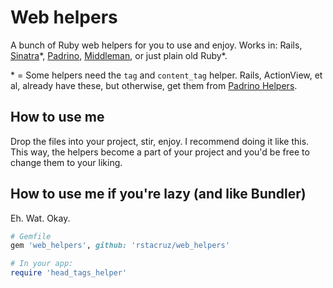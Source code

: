 Web helpers
===========

A bunch of Ruby web helpers for you to use and enjoy. Works in: Rails,
[Sinatra][sin]\*, [Padrino][pad], [Middleman][mm], or just plain old Ruby\*.

\* = Some helpers need the `tag` and `content_tag` helper. Rails, ActionView, et 
al, already have these, but otherwise, get them from [Padrino Helpers][ph].

[sin]: http://sinatrarb.com
[pad]: http://www.padrinorb.com
[mm]: http://www.middlemanapp.com
[ph]: https://rubygems.org/gems/padrino-helpers

How to use me
-------------

Drop the files into your project, stir, enjoy. I recommend doing it like this.
This way, the helpers become a part of your project and you'd be free to change
them to your liking.

How to use me if you're lazy (and like Bundler)
-----------------------------------------------

Eh. Wat. Okay.

``` ruby
# Gemfile
gem 'web_helpers', github: 'rstacruz/web_helpers'

# In your app:
require 'head_tags_helper'
```
